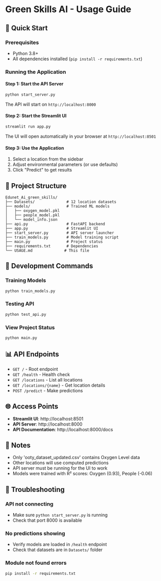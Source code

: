 # Green Skills AI - Usage Guide

## 🚀 Quick Start

### Prerequisites
- Python 3.8+
- All dependencies installed (`pip install -r requirements.txt`)

### Running the Application

#### Step 1: Start the API Server
```bash
python start_server.py
```
The API will start on `http://localhost:8000`

#### Step 2: Start the Streamlit UI
```bash
streamlit run app.py
```
The UI will open automatically in your browser at `http://localhost:8501`

#### Step 3: Use the Application
1. Select a location from the sidebar
2. Adjust environmental parameters (or use defaults)
3. Click "Predict" to get results

## 📁 Project Structure

```
Edunet_Ai_green_skills/
├── Datasets/              # 12 location datasets
├── models/                # Trained ML models
│   ├── oxygen_model.pkl
│   ├── people_model.pkl
│   └── model_info.json
├── api.py                 # FastAPI backend
├── app.py                 # Streamlit UI
├── start_server.py        # API server launcher
├── train_models.py        # Model training script
├── main.py                # Project status
├── requirements.txt       # Dependencies
└── USAGE.md              # This file
```

## 🔧 Development Commands

### Training Models
```bash
python train_models.py
```

### Testing API
```bash
python test_api.py
```

### View Project Status
```bash
python main.py
```

## 📊 API Endpoints

- `GET /` - Root endpoint
- `GET /health` - Health check
- `GET /locations` - List all locations
- `GET /locations/{name}` - Get location details
- `POST /predict` - Make predictions

## 🌐 Access Points

- **Streamlit UI**: http://localhost:8501
- **API Server**: http://localhost:8000
- **API Documentation**: http://localhost:8000/docs

## 📝 Notes

- Only 'ooty_dataset_updated.csv' contains Oxygen Level data
- Other locations will use computed predictions
- API server must be running for the UI to work
- Models were trained with R² scores: Oxygen (0.93), People (-0.06)

## 🐛 Troubleshooting

### API not connecting
- Make sure `python start_server.py` is running
- Check that port 8000 is available

### No predictions showing
- Verify models are loaded in `/health` endpoint
- Check that datasets are in `Datasets/` folder

### Module not found errors
```bash
pip install -r requirements.txt
```

